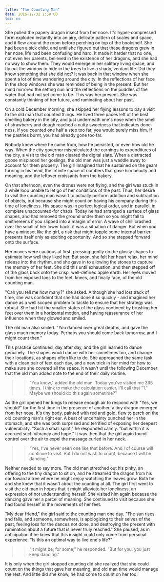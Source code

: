```yaml
---
title: "The Counting Man"
date: 2016-12-31 1:50:00
toc: no
---
```


She pulled the papery dragon insect from her nose. It's hyper-compressed form exploded instantly into an airy, delicate pattern of scales and space, and it flew around the room before perching on top of the bookshelf. She had been a sick child, and until she figured out that these dragons grew in her nose, life had been confusing and hard. It made it harder that no one, not even her parents, believed in the existence of her dragons, and she had no way to show them. They would emerge in her solitary living space, and fly out the window to hide in the trees to live a shady, verdant life. Did they know something that she did not? It was back in that window when she spent a lot of time wandering around the city. In the reflections of her face in the shop windows she was reminded of being in the present. But her mind mirrored the setting sun and the reflections on the puddles of the water that had not yet come to be. This was her present. She was constantly thinking of her future, and ruminating about her past.

On a cold December morning, she skipped her flying lessons to pay a visit to the old man that counted things. He lived three paces left of the best smelling bakery in the city, and just underneath one's nose when the smell of strawberry and dough reached a nutty sweetness that indicates done-ness. If you counted one half a step too far, you would surely miss him. If the pastries burnt, you had already gone too far.

Nobody knew where he came from, how he persisted, or even how old he was. When the city governor miscalculated the earnings to expenditures of the city, a visit to the old man cleared the digital slate. When a distracted goose misplaced her goslings, the old man was just a waddle away to account for them properly. The girl imagined that he sustained on the gears turning in his head, the infinite space of numbers that gave him beauty and meaning, and the leftover croissants from the bakery.

On that afternoon, even the drones were not flying, and the girl was stuck in a while loop unable to let go of her conditions of the past. Thus, her desire to visit the counting man wasn't to actually perform addition and subtraction of objects, but because she might count on having his company during this time of loneliness. His space was in perfect logical order, and in parallel, in complete unaccounted-for chaos. Today he had arranged a surface of glass shapes, and had removed the ground under them so you might fall to smithereens if you slipped into a margin of error. A wave of chill crashed over the small of her lower back. it was a situation of danger. But when you have a mindset like the girl, a risk that might topple some internal barrier presents itself only as exciting opportunity. And so she stepped forward onto the surface.

Her moves were cautious at first, pressing gently on the glossy shapes to estimate how well they liked her. But soon, she felt her heart relax, her mind release into the rhythm, and she gave in to allowing the stones to capture the memory of her feet. She did this until exhaustion, and then stepped off of the glass back onto the crisp, well-defined apple earth. Her eyes moved from her exposed toes to the feet, knees, and finally face, of the old counting man.

"Can you tell me how many?" she asked. Although she had lost track of time, she was confident that she had done it so quickly - and imagined her dance as a well scoped problem to tackle to ensure that her strategy was robust. She had hit the smaller states of the glass continent by brushing her feet over them in a horizontal motion, and having reassurance of her influence when they glowed and smiled. 

The old man also smiled. "You danced over great depths, and gave the glass much memory today. Perhaps you should come back tomorrow, and I might count then."

This practice continued, day after day, and the girl learned to dance genuinely. The shapes would dance with her sometimes too, and change their locations, as shapes often like to do. She approached the same task with a clean pair of feet each day, and a new trick in her mind for how to make sure she covered all the space. It wasn't until the following December that the old man added note to the end of their daily routine.

>> "You know," added the old man. Today you've visited me 365 times. I think to make the calculation easier, I'll call that "1." Maybe we should do this again sometime?"

As the girl opened her lungs to release enough air to respond with "Yes, we should!" for the first time in the presence of another, a tiny dragon emerged from her nose. It's tiny body, painted with red and gold, flew to perch on the old counting man's right ear. A beat of uncertainty punched her in the stomach, and she was both surprised and terrified of exposing her deepest vulnerability. "Such a small spirit," he responded calmly. "but within it is accrued such vibrancy and hope." It was then that the girl again found control over the air to expel the message curled in her neck. 

>> "Yes, I've never seen one like that before. And I of course will continue to visit. But I do not wish to count, because I will be dancing."

Neither needed to say more. The old man stretched out his pinky, an offering to the tiny dragon to sit on, and he streamed the dragon from his ear toward a tree where he might enjoy watching the leaves grow. Both he and she knew that it wasn't about the counting at all. The girl first went to visit the old man in hopes that it might alleviate her loneliness, an expression of not understanding herself. She visited him again because the dancing gave her a parcel of meaning. She continued to visit because she had found herself in the movements of her feet. 

"My dear friend," the girl said to the counting man one day. "The sun rises and falls, and someone, somewhere, is apologizing to their selves of the past, feeling loss for the dances not done, and destroying the present with rumination about a future that is never truly reached." She paused, as in anticipation if he knew that this insight could only come from personal experience. "Is this an optimal way to live one's life?"

>> "It might be, for some," he responded. "But for you, you just keep dancing." 

It is only when the girl stopped counting did she realized that she could count on the things that gave her meaning, and old man time would manage the rest. And little did she know, he had come to count on her too.

